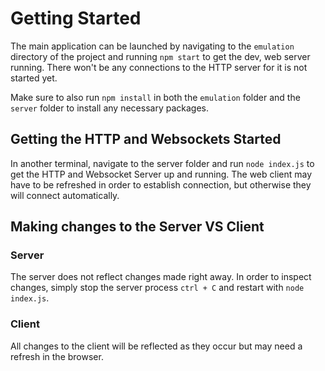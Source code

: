 # Getting Started

The main application can be launched by navigating to the `emulation` directory of the project and running `npm start`
 to get the dev, web server running. There won't be any connections to the HTTP server for it is not started yet.

Make sure to also run `npm install` in both the `emulation` folder and the `server` folder to install any necessary packages.

## Getting the HTTP and Websockets Started

In another terminal, navigate to the server folder and run `node index.js` to get the HTTP and Websocket Server up and
running. The web client may have to be refreshed in order to establish connection, but otherwise they will connect 
automatically.

## Making changes to the Server VS Client

### Server

The server does not reflect changes made right away. In order to inspect changes, simply stop the server process `ctrl + C`
and restart with `node index.js`.

### Client

All changes to the client will be reflected as they occur but may need a refresh in the browser.